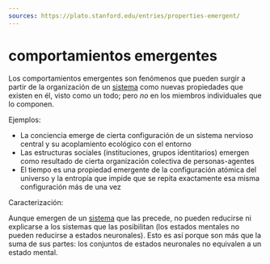 ```yaml
---
sources: https://plato.stanford.edu/entries/properties-emergent/
---
```


# comportamientos emergentes

Los comportamientos emergentes son fenómenos que pueden surgir a partir de la organización de un [sistema](sistema.md) como nuevas propiedades que existen en él, visto como un todo; pero *no* en los miembros individuales que lo componen.

Ejemplos:

* La conciencia emerge de cierta configuración de un sistema nervioso central y su acoplamiento ecológico con el entorno
* Las estructuras sociales (instituciones, grupos identitarios) emergen como resultado de cierta organización colectiva de personas-agentes
* El tiempo es una propiedad emergente de la configuración atómica del universo y la entropía que impide que se repita exactamente esa misma configuración más de una vez

Caracterización:

Aunque emergen de un [sistema](sistema.md) que las precede, no pueden reducirse ni explicarse a los sistemas que las posibilitan (los estados mentales no pueden reducirse a estados neuronales). Esto es así porque son más que la suma de sus partes: los conjuntos de estados neuronales no equivalen a un estado mental.
